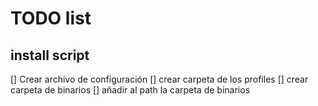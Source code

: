 # TODO list

## install script

[] Crear archivo de configuración
[] crear carpeta de los profiles
[] crear carpeta de binarios
[] añadir al path la carpeta de binarios

